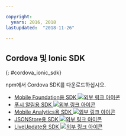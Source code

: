 ```yaml
---

copyright:
  years: 2016, 2018
lastupdated:  "2018-11-26"

---
```


##	Cordova 및 Ionic SDK
{: #cordova_ionic_sdk}

npm에서 Cordova SDK를 다운로드하십시오.

* [Mobile Foundation용 SDK ![외부 링크 아이콘](../../icons/launch-glyph.svg "외부 링크 아이콘")](https://www.npmjs.com/package/cordova-plugin-mfp)
* [푸시 알림용 SDK ![외부 링크 아이콘](../../icons/launch-glyph.svg "외부 링크 아이콘")](https://www.npmjs.com/package/cordova-plugin-mfp-push)
* [Mobile Analytics용 SDK ![외부 링크 아이콘](../../icons/launch-glyph.svg "외부 링크 아이콘")](https://www.npmjs.com/package/cordova-plugin-mfp-analytics)
* [JSONStore용 SDK ![외부 링크 아이콘](../../icons/launch-glyph.svg "외부 링크 아이콘")](https://www.npmjs.com/package/cordova-plugin-mfp-jsonstore)
* [LiveUpdate용 SDK ![외부 링크 아이콘](../../icons/launch-glyph.svg "외부 링크 아이콘")](https://www.npmjs.com/package/cordova-plugin-mfp-liveupdate)

